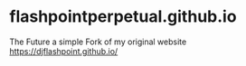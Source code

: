 # flashpointperpetual.github.io
The Future
a simple Fork of my original website https://djflashpoint.github.io/